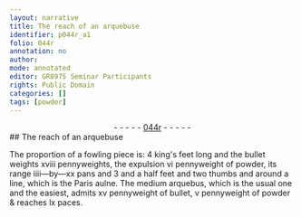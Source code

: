 ```yaml
---
layout: narrative
title: The reach of an arquebuse
identifier: p044r_a1
folio: 044r
annotation: no
author:
mode: annotated
editor: GR8975 Seminar Participants
rights: Public Domain
categories: []
tags: [powder]
---
```


 <div class="folio" align="center">- - - - - <a href="http://gallica.bnf.fr/ark:/12148/btv1b10500001g/f93.image" target="_blank">044r</a> - - - - - </div>  
## The reach of an arquebuse

 
The proportion of a fowling piece is: 4 king's feet long and the <span class="tool">bullet</span> weights xviii pennyweights, the expulsion vi pennyweight of <span class="material">powder</span>, its range iiii—by—xx pans and 3 and a half feet and two thumbs and around a line, which is the <span class="place">Paris</span> aulne. The medium <span class="tool">arquebus</span>, which is the usual one and the easiest, admits xv pennyweight of bullet, v pennyweight of powder & reaches lx paces.
 
